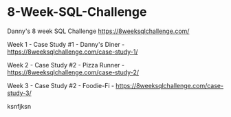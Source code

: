 # 8-Week-SQL-Challenge
Danny's 8 week SQL Challenge 
https://8weeksqlchallenge.com/

Week 1 - Case Study #1 - Danny's Diner - https://8weeksqlchallenge.com/case-study-1/

Week 2 - Case Study #2 - Pizza Runner - https://8weeksqlchallenge.com/case-study-2/

Week 3 - Case Study #2 - Foodie-Fi - https://8weeksqlchallenge.com/case-study-3/
 
ksnfjksn
